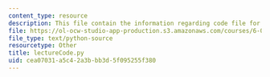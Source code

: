 ```yaml
---
content_type: resource
description: This file contain the information regarding code file for lecture 11.
file: https://ol-ocw-studio-app-production.s3.amazonaws.com/courses/6-0002-introduction-to-computational-thinking-and-data-science-fall-2016/cea07031a5c42a3bbb3d5f095255f380_lectureCode.py
file_type: text/python-source
resourcetype: Other
title: lectureCode.py
uid: cea07031-a5c4-2a3b-bb3d-5f095255f380
---
```

